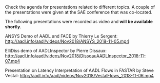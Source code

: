 Check the agenda for presentations related to different topics.  A couple of the presentations were given at the SAE conference that was co-located.

The following presentations were recorded as video and **will be available shortly**.


ANSYS Demo of AADL and FACE by Thierry Le Sergent:
http://aadl.info/aadl/videos/Nov2018/ANSYS_2018-11-05.mp4


ElliDiss demo of AADLInspector by Pierre Dissaux:
http://aadl.info/aadl/videos/Nov2018/DisseauAADLInspector_2018-11-07.mp4


Presentation on Latency Interpretation of AADL Flows in FASTAR by Steve Vestal:
http://aadl.info/aadl/videos/Nov2018/VestalFlows_2018-11-06.mp4


